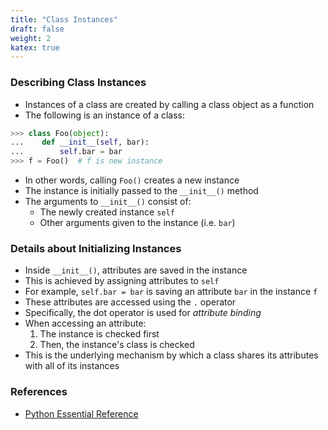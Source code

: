 ```yaml
---
title: "Class Instances"
draft: false
weight: 2
katex: true
---
```


### Describing Class Instances
- Instances of a class are created by calling a class object as a function
- The following is an instance of a class:

```python
>>> class Foo(object):
...    def __init__(self, bar):
...        self.bar = bar
>>> f = Foo()  # f is new instance
```

- In other words, calling `Foo()` creates a new instance
- The instance is initially passed to the `__init__()` method
- The arguments to `__init__()` consist of:
	- The newly created instance `self`
	- Other arguments given to the instance (i.e. `bar`)

### Details about Initializing Instances
- Inside `__init__()`, attributes are saved in the instance
- This is achieved by assigning attributes to `self`
- For example, `self.bar = bar` is saving an attribute `bar` in the instance `f`
- These attributes are accessed using the `.` operator
- Specifically, the dot operator is used for *attribute binding*
- When accessing an attribute:
	1. The instance is checked first
	2. Then, the instance's class is checked
- This is the underlying mechanism by which a class shares its attributes with all of its instances

### References
- [Python Essential Reference](http://index-of.co.uk/Python/Python%20Essential%20Reference,%20Fourth%20Edition.pdf)
